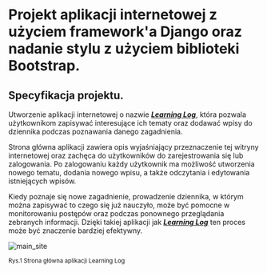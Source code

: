 # Projekt aplikacji internetowej z użyciem framework'a Django oraz nadanie stylu z użyciem biblioteki Bootstrap.

## Specyfikacja projektu.

Utworzenie aplikacji internetowej o nazwie [**_Learning Log_**](https://main-bvxea6i-mfi522clqjnxe.us-3.platformsh.site/), 
która pozwala użytkownikom zapisywać interesujące ich tematy oraz dodawać wpisy do dziennika podczas poznawania danego zagadnienia.

Strona główna aplikacji zawiera opis wyjaśniający przeznaczenie tej witryny internetowej oraz zachęca do użytkowników
do zarejestrowania się lub zalogowania. Po zalogowaniu każdy użytkownik ma możliwość utworzenia nowego tematu, 
dodania nowego wpisu, a także odczytania i edytowania istniejących wpisów.

Kiedy poznaje się nowe zagadnienie, prowadzenie dziennika, w którym można zapisywać to czego się już nauczyło, może
być pomocne w monitorowaniu postępów oraz podczas ponownego przeglądania zebranych informacji. Dzięki takiej aplikacji
jak [**_Learning Log_**](https://main-bvxea6i-mfi522clqjnxe.us-3.platformsh.site/) ten proces może być znaczenie bardziej efektywny.

![main_site](https://github.com/user-attachments/assets/b5edd5e2-12c1-41be-957b-43cb6227ddc3)

<sup>Rys.1 Strona główna aplikacji Learning Log</sup>
